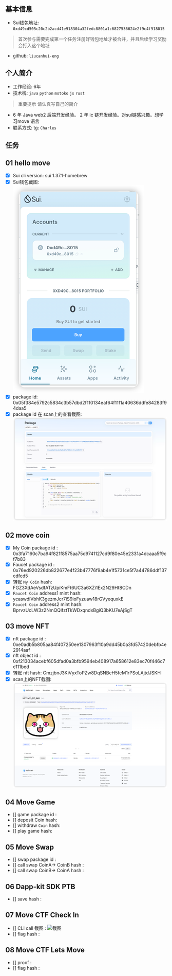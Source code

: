 ## 基本信息
- Sui钱包地址: `0xd49cd505c20c2b2acd41e918304a32fedc8801a1c6827536624e2f9c4f918015`
> 首次参与需要完成第一个任务注册好钱包地址才被合并，并且后续学习奖励会打入这个地址
- github: `liucanhui-eng`

## 个人简介
- 工作经验: 6年
- 技术栈: `java` `python` `motoko` `js` `rust`
> 重要提示 请认真写自己的简介
- 6 年 Java web2 后端开发经验。 2 年 ic 链开发经验。对sui链感兴趣。想学习move 语言
- 联系方式: tg: `Charles` 

## 任务

##   01 hello move  
- [x] Sui cli version: sui 1.37.1-homebrew
- [x] Sui钱包截图: ![Sui钱包截图](./images/sui_wallet.png)
- [x] package id: 0x05f384e5792c5834c3b57dbd2f110134eaf64f11f1a40636ddfe84283f94daa5
- [x] package id 在 scan上的查看截图:![Scan截图](./images/package.png)

##   02 move coin
- [x] My Coin package id : 0x3fa7160c7ba94f821f8575aa75d9741127cd9f80e45e2331a4dcaaa5f9cf7b83
- [x] Faucet package id : 0x76ed920226db822677e4f23b47776f9ab4e1f5731ce5f7a44786ddf137cdfcd5
- [x] 转账 `My Coin` hash: FGZ3XdAeVsdfATzUpiKmFt6UC3a6XZi1Ex2N29Ht8CDn
- [x] `Faucet Coin` address1 mint hash: ycaswdiVbhK3gezmJcr7iS9ioFyzuaw18rGVyequxkE
- [x] `Faucet Coin` address2 mint hash: BprvzUcLW3z2NmQQifztTkWDxqndxBgiQ3bKU7eAjSgT

##   03 move NFT
- [x] nft package id : 0xe0adb5b805aa84f407250ee1307963f10a9dd45b0a3fd57420debfb4e2914aaf
- [x] nft object id : 0xf213034acebf605dfad0a3bfb9594eb408917a658612e83ec70f446c7c111bed
- [x] 转账 nft  hash: GmzjbnJ3KiVyxToPZw8DqSNBeH5feM1rPSoLAjtdJSKH
- [x] scan上的NFT截图:![Scan截图](./images/nft.png)

##   04 Move Game
- [] game package id :
- [] deposit Coin hash:
- [] withdraw `Coin` hash:
- [] play game hash:

##   05 Move Swap
- [] swap package id :
- [] call swap CoinA-> CoinB  hash :
- [] call swap CoinB-> CoinA  hash :

##   06 Dapp-kit SDK PTB
- [] save hash :

##   07 Move CTF Check In
- [] CLI call 截图 : ![截图](./images/你的图片地址)
- [] flag hash :

##   08 Move CTF Lets Move
- [] proof : 
- [] flag hash :
